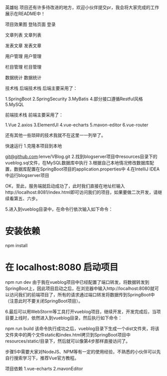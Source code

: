 英雄帖
项目还有许多待改进的地方，欢迎小伙伴提交pr，我会将大家完成的工作展示在README中！

项目效果图
登陆页面
登录

文章列表
文章列表

发表文章
发表文章

用户管理
用户管理

栏目管理
栏目管理

数据统计
数据统计

技术栈
后端技术栈
后端主要采用了：

1.SpringBoot
2.SpringSecurity
3.MyBatis
4.部分接口遵循Restful风格
5.MySQL

前端技术栈
前端主要采用了：

1.Vue
2.axios
3.ElementUI
4.vue-echarts
5.mavon-editor
6.vue-router

还有其他一些琐碎的技术我就不在这里一一列举了。

快速运行
1.克隆本项目到本地

git@github.com:lenve/VBlog.git
2.找到blogserver项目中resources目录下的vueblog.sql文件，在MySQL数据库中执行
3.根据自己本地情况修改数据库配置，数据库配置在SpringBoot项目的application.properties中
4.在IntelliJ IDEA中运行blogserver项目

OK，至此，服务端就启动成功了，此时我们直接在地址栏输入http://localhost:8081/index.html即可访问我们的项目，如果要做二次开发，请继续看第五、六步。

5.进入到vueblog目录中，在命令行依次输入如下命令：

# 安装依赖
npm install

# 在 localhost:8080 启动项目
npm run dev
由于我在vueblog项目中已经配置了端口转发，将数据转发到SpringBoot上，因此项目启动之后，在浏览器中输入http://localhost:8080就可以访问我们的前端项目了，所有的请求通过端口转发将数据传到SpringBoot中（注意此时不要关闭SpringBoot项目）。

6.最后可以用WebStorm等工具打开vueblog项目，继续开发，开发完成后，当项目要上线时，依然进入到vueblog目录，然后执行如下命令：

npm run build
该命令执行成功之后，vueblog目录下生成一个dist文件夹，将该文件夹中的两个文件static和index.html拷贝到SpringBoot项目中resources/static/目录下，然后就可以像第4步那样直接访问了。

步骤5中需要大家对NodeJS、NPM等有一定的使用经验，不熟悉的小伙伴可以先自行搜索学习下，推荐Vue官方教程。

项目依赖
1.vue-echarts
2.mavonEditor